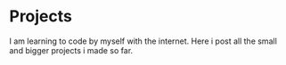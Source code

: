 # Projects
I am learning to code by myself with the internet. Here i post all the small and bigger projects i made so far.
